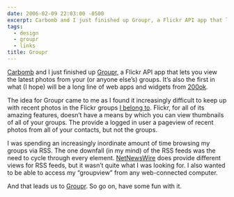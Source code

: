 ```yaml
---
date: 2006-02-09 22:03:00 -0500
excerpt: Carbomb and I just finished up Groupr, a Flickr API app that lets you view the latest photos from your (or anyone else’s) groups.
tags:
  - design
  - groupr
  - links
title: Groupr
---
```


[Carbomb](http://www.carbauja.com/) and I just finished up [Groupr](http://groupr.200ok.net/), a Flickr API app that lets you view the latest photos from your (or anyone else’s) groups. It’s also the first in what (I hope) will be a long line of web apps and widgets from [200ok](http://200ok.net/).

The idea for Groupr came to me as I found it increasingly difficult to keep up with recent photos in the Flickr groups [I belong to](http://groupr.200ok.net/groups/jgarber). Flickr, for all of its amazing features, doesn’t have a means by which you can view thumbnails of all of your groups. The provide a logged in user a pageview of recent photos from all of your contacts, but not the groups.

I was spending an increasingly inordinate amount of time browsing my groups via RSS. The one downfall (in my mind) of the RSS feeds was the need to cycle through every element. [NetNewsWire](http://ranchero.com/netnewswire/) does provide different views for RSS feeds, but it wasn’t quite what I was looking for. I also wanted to be able to access my “groupview” from any web-connected computer.

And that leads us to [Groupr](http://groupr.200ok.net/). So go on, have some fun with it.